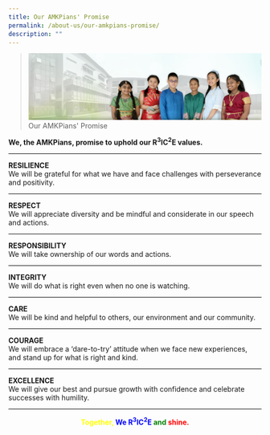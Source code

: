 ```yaml
---
title: Our AMKPians' Promise
permalink: /about-us/our-amkpians-promise/
description: ""
---
```


> ![](/images/About%20Us/banner2-with%20bg.jpg)
Our AMKPians' Promise

**We, the AMKPians, promise to uphold our R<sup>3</sup>IC<sup>2</sup>E values.**

<hr style="height:1px;border-width:0;color:gray;background-color:black">

**RESILIENCE**
<br>We will be grateful for what we have and face challenges with perseverance and positivity.
<hr style="height:1px;border-width:0;color:gray;background-color:black">

**RESPECT**
<br>We will appreciate diversity and be mindful and considerate in our speech and actions.
<hr style="height:1px;border-width:0;color:gray;background-color:black">

**RESPONSIBILITY**
<br>We will take ownership of our words and actions. 
<hr style="height:1px;border-width:0;color:gray;background-color:black">

**INTEGRITY**
<br>We will do what is right even when no one is watching.
<hr style="height:1px;border-width:0;color:gray;background-color:black">

**CARE**
<br>We will be kind and helpful to others, our environment and our community. 
<hr style="height:1px;border-width:0;color:gray;background-color:black">

**COURAGE**
<br>We will embrace a ‘dare-to-try’ attitude when we face new experiences, and stand up for what is right and kind. 
<hr style="height:1px;border-width:0;color:gray;background-color:black">

**EXCELLENCE**
<br>We will give our best and pursue growth with confidence and celebrate successes with humility.
<hr style="height:1px;border-width:0;color:gray;background-color:black">


**<center><span style="color:yellow;">Together,</span>
<span style="color:blue;">We R<sup>3</sup>IC<sup>2</sup>E</span>
<span style="color:green;">and</span>
<span style="color:red;">shine.</span></center>**